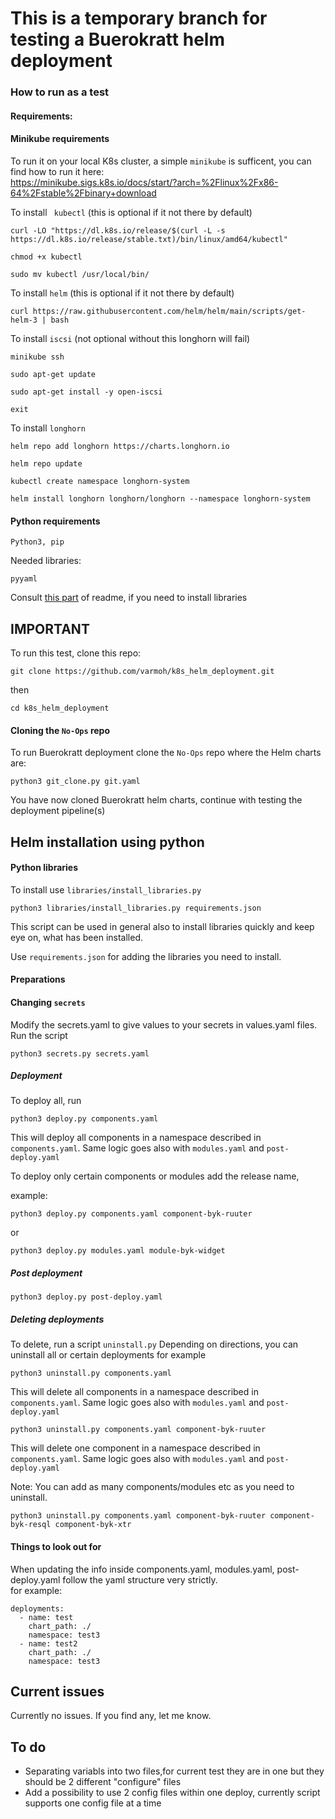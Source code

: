 # This is a temporary branch for testing a Buerokratt helm deployment

### How to run as a test 

#### Requirements:  

#### Minikube requirements
To run it on your local K8s cluster, a simple `minikube` is sufficent, you can find how to run it here:  
https://minikube.sigs.k8s.io/docs/start/?arch=%2Flinux%2Fx86-64%2Fstable%2Fbinary+download

To install ` kubectl` (this is optional if it not there by default)

```
curl -LO "https://dl.k8s.io/release/$(curl -L -s https://dl.k8s.io/release/stable.txt)/bin/linux/amd64/kubectl"
```
```
chmod +x kubectl
```
```
sudo mv kubectl /usr/local/bin/
```

To install `helm` (this is optional if it not there by default)

```
curl https://raw.githubusercontent.com/helm/helm/main/scripts/get-helm-3 | bash
```

To install `iscsi` (not optional without this longhorn will fail)
```
minikube ssh
```
```
sudo apt-get update
```
```
sudo apt-get install -y open-iscsi
```
```
exit
```

To install `longhorn`  
```
helm repo add longhorn https://charts.longhorn.io
```
```
helm repo update
```
```
kubectl create namespace longhorn-system
```
```
helm install longhorn longhorn/longhorn --namespace longhorn-system
```
#### Python requirements  

`Python3, pip`  

Needed libraries:  

`pyyaml`  

Consult [this part](#Python-libraries) of readme, if you need to install libraries


## IMPORTANT  
To run this test, clone this repo:  
```
git clone https://github.com/varmoh/k8s_helm_deployment.git
```
then  
```
cd k8s_helm_deployment
```

#### Cloning the  `No-Ops` repo
To run Buerokratt deployment clone the `No-Ops` repo where the Helm charts are:

```
python3 git_clone.py git.yaml
```
You have now cloned Buerokratt helm charts, continue with testing the deployment pipeline(s)
## Helm installation using python 


#### Python libraries  

To install use `libraries/install_libraries.py`   

```
python3 libraries/install_libraries.py requirements.json
```

This script can be used in general also to install libraries quickly and keep eye on, what has been installed.  

Use `requirements.json` for adding the libraries you need to install.

#### Preparations 

#### Changing `secrets`

Modify the secrets.yaml to give values to your secrets in values.yaml files.  
Run the script  

```
python3 secrets.py secrets.yaml
```

##### Deployment
To deploy all, run 

```
python3 deploy.py components.yaml
```

This will deploy all components in a namespace described in `components.yaml`. Same logic goes also with `modules.yaml` and `post-deploy.yaml`


To deploy only certain components or modules add the release name, 

example:

```
python3 deploy.py components.yaml component-byk-ruuter
```
or
```
python3 deploy.py modules.yaml module-byk-widget
```


##### Post deployment

```
python3 deploy.py post-deploy.yaml
```

##### Deleting deployments

To delete, run a script `uninstall.py`
Depending on directions, you can uninstall all or certain deployments
for example


```
python3 uninstall.py components.yaml
```
This will delete all components in a namespace described in `components.yaml`. Same logic goes also with `modules.yaml` and `post-deploy.yaml`

```
python3 uninstall.py components.yaml component-byk-ruuter
```

This will delete one component in a namespace described in `components.yaml`. Same logic goes also with `modules.yaml` and `post-deploy.yaml`

Note: You can add as many components/modules etc as you need to uninstall.

```
python3 uninstall.py components.yaml component-byk-ruuter component-byk-resql component-byk-xtr
```


#### Things to look out for

When updating the info inside components.yaml, modules.yaml, post-deploy.yaml follow the yaml structure very strictly.  
for example:

```
deployments:
  - name: test
    chart_path: ./
    namespace: test3
  - name: test2
    chart_path: ./
    namespace: test3
```

## Current issues
Currently no issues. If you find any, let me know.

## To do
 - Separating variabls into two files,for current test they are in one but they should be 2 different "configure" files
 - Add a possibility to use 2 config files within one deploy, currently script supports one config file at a time
